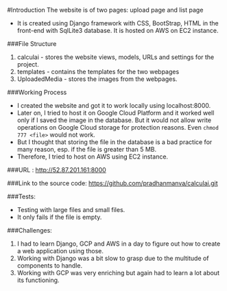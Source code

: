 #Introduction
The website is of two pages: upload page and list page
 - It is created using Django framework with CSS, BootStrap, HTML in the front-end with SqlLite3 database. It is hosted on AWS on EC2 instance.
 
###File Structure
 1. calculai - stores the website views, models, URLs and settings for the project.
 2. templates - contains the templates for the two webpages
 3. UploadedMedia - stores the images from the webpages. 
 
###Working Process
 - I created the website and got it to work locally using localhost:8000.
 - Later on, I tried to host it on Google Cloud Platform and it worked well only if I saved the image in the database. But it would not allow write operations on Google Cloud storage for protection reasons. Even `chmod 777 <file>` would not work. 
 - But I thought that storing the file in the database is a bad practice for many reason, esp. if the file is greater than 5 MB. 
 - Therefore, I tried to host on AWS using EC2 instance.
 
###URL : http://52.87.201.161:8000
 
###Link to the source code: https://github.com/pradhanmanva/calculai.git

###Tests:
- Testing with large files and small files.
- It only fails if the file is empty. 

###Challenges:
1. I had to learn Django, GCP and AWS in a day to figure out how to create a web application using those. 
2. Working with Django was a bit slow to grasp due to the multitude of components to handle.
3. Working with GCP was very enriching but again had to learn a lot about its functioning.



